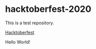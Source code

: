 # hacktoberfest-2020

This is a test repository.

[Hacktoberfest](https://hacktoberfest.digitalocean.com/)

Hello World!
